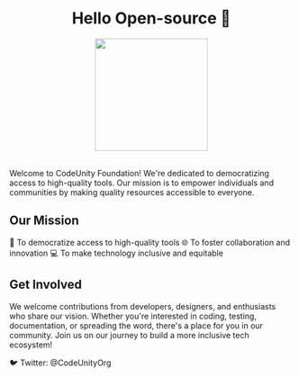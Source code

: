 <div align="center">
    <h1>Hello Open-source 🚀</h1>
    <img src="https://github.com/CodeUnity-Foundation/.github/assets/83405614/f6b83a04-4ecc-4786-b948-388115678f7d" height="200" />
</div>

<br />

Welcome to CodeUnity Foundation! We're dedicated to democratizing access to high-quality tools. Our mission is to empower individuals and communities by making quality resources accessible to everyone.

## Our Mission
🌟 To democratize access to high-quality tools
🌐 To foster collaboration and innovation
💻 To make technology inclusive and equitable

## Get Involved
We welcome contributions from developers, designers, and enthusiasts who share our vision. Whether you're interested in coding, testing, documentation, or spreading the word, there's a place for you in our community. Join us on our journey to build a more inclusive tech ecosystem!

🐦 Twitter: @CodeUnityOrg
